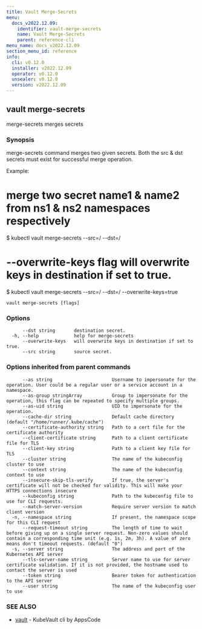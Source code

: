 ```yaml
---
title: Vault Merge-Secrets
menu:
  docs_v2022.12.09:
    identifier: vault-merge-secrets
    name: Vault Merge-Secrets
    parent: reference-cli
menu_name: docs_v2022.12.09
section_menu_id: reference
info:
  cli: v0.12.0
  installer: v2022.12.09
  operator: v0.12.0
  unsealer: v0.12.0
  version: v2022.12.09
---
```


## vault merge-secrets

merge-secrets merges secrets

### Synopsis

merge-secrets command merges two given secrets. Both the src & dst secrets must exist for successful merge operation.

Example: 
 # merge two secret name1 & name2 from ns1 & ns2 namespaces respectively
 $ kubectl vault merge-secrets --src=<ns1>/<name1> --dst=<ns2>/<name2>

 # --overwrite-keys flag will overwrite keys in destination if set to true.
 $ kubectl vault merge-secrets --src=<ns1>/<name1> --dst=<ns2>/<name2> --overwrite-keys=true


```
vault merge-secrets [flags]
```

### Options

```
      --dst string       destination secret.
  -h, --help             help for merge-secrets
      --overwrite-keys   will overwrite keys in destination if set to true.
      --src string       source secret.
```

### Options inherited from parent commands

```
      --as string                      Username to impersonate for the operation. User could be a regular user or a service account in a namespace.
      --as-group stringArray           Group to impersonate for the operation, this flag can be repeated to specify multiple groups.
      --as-uid string                  UID to impersonate for the operation.
      --cache-dir string               Default cache directory (default "/home/runner/.kube/cache")
      --certificate-authority string   Path to a cert file for the certificate authority
      --client-certificate string      Path to a client certificate file for TLS
      --client-key string              Path to a client key file for TLS
      --cluster string                 The name of the kubeconfig cluster to use
      --context string                 The name of the kubeconfig context to use
      --insecure-skip-tls-verify       If true, the server's certificate will not be checked for validity. This will make your HTTPS connections insecure
      --kubeconfig string              Path to the kubeconfig file to use for CLI requests.
      --match-server-version           Require server version to match client version
  -n, --namespace string               If present, the namespace scope for this CLI request
      --request-timeout string         The length of time to wait before giving up on a single server request. Non-zero values should contain a corresponding time unit (e.g. 1s, 2m, 3h). A value of zero means don't timeout requests. (default "0")
  -s, --server string                  The address and port of the Kubernetes API server
      --tls-server-name string         Server name to use for server certificate validation. If it is not provided, the hostname used to contact the server is used
      --token string                   Bearer token for authentication to the API server
      --user string                    The name of the kubeconfig user to use
```

### SEE ALSO

* [vault](/docs/v2022.12.09/reference/cli/vault)	 - KubeVault cli by AppsCode


